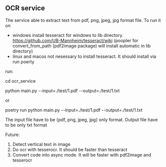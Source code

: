## OCR service 
The service able to extract text from pdf, png, jpeg, jpg format file. To run it on 
- windows
install tesseract for windows to lib directory. https://github.com/UB-Mannheim/tesseract/wiki
(poopler for convert_from_path (pdf2image package) will install automatic in lib directory)
- linux and macos not nesessary to install tesseract. It should install via run poerty

run: 

cd ocr_service

python main.py --input=./test/1.pdf --output=./test/1.txt

or 

poetry run python main.py --input=./test/1.pdf --output=./test/1.txt

The input file have to be {pdf, png, jpeg, jpg} only format. Output file have to be only txt format

Future:
1) Detect vertical text in image
2) Do ocr with tesserocr. It should be faster than tesseract
3) Convert code into async mode. It will be faster with pdf2image and tesserocr


